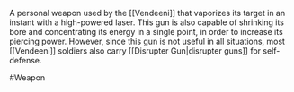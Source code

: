 A personal weapon used by the <span class="races">[[Vendeeni]]</span> that vaporizes its target in an instant with a high-powered laser.
This gun is also capable of shrinking its bore and concentrating its energy in a single point, in order to increase its piercing power.
However, since this gun is not useful in all situations, most <span class="races">[[Vendeeni]]</span> soldiers also carry <span class="miscellaneous">[[Disrupter Gun|disrupter guns]]</span> for self-defense.

#Weapon